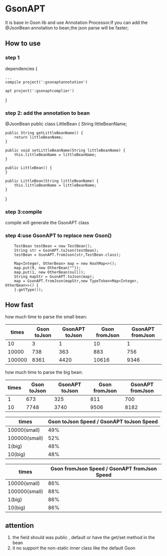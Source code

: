 # GsonAPT 
It is base in Gson lib and use Annotation Processor.If you can add the @JsonBean annotation to bean,the json parse will be faster;
## How to use
### step 1 

dependencies {

    ...
    compile project(':gsonaptannotation')
    
    apt project(':gsonaptcomplier')
    
}


### step 2: add the annotation to bean
@JsonBean
public class LittleBean {
    String littleBeanName;

    public String getLittleBeanName() {
        return littleBeanName;
    }

    public void setLittleBeanName(String littleBeanName) {
        this.littleBeanName = littleBeanName;
    }

    public LittleBean() {
    }

    public LittleBean(String littleBeanName) {
        this.littleBeanName = littleBeanName;
    }
}

### step 3:compile
compile will generate the GsonAPT class
### step 4:use GsonAPT to replace new Gson()
        TestBean testBean = new TestBean();
        String str = GsonAPT.toJson(testBean);
        testBean = GsonAPT.fromJson(str,TestBean.class);

        Map<Integer, OtherBean> map = new HashMap<>();
        map.put(9, new OtherBean(""));
        map.put(1, new OtherBean(null));
        String mapStr = GsonAPT.toJson(map);
        map = GsonAPT.fromJson(mapStr,new TypeToken<Map<Integer, OtherBean>>() {
        }.getType());
        
        
## How fast
how much time to parse the small bean:

 times | Gson toJson | GsonAPT toJson | Gson fromJson | GsonAPT fromJson
 ------|-------------|----------------|---------------|-----------------
 10    | 3           |   1            | 10            | 1  
 10000 | 738         | 363 | 883 | 756 
 100000 | 8361 | 4420 | 10616 | 9346 

how much time to parse the big bean:

 times | Gson toJson | GsonAPT toJson | Gson fromJson | GsonAPT fromJson
 ------|-------------|----------------|---------------|-----------------
 1 | 673 | 325 | 811 | 700
 10 | 7748 | 3740 | 9506 | 8182
  
 
 times |Gson toJson Speed / GsonAPT toJson Speed
 ------|-------------
 10000(small) | 49%       
 100000(small) | 52% 
 1(big) | 48% 
 10(big) | 48% 
 
 
 times |Gson fromJson Speed / GsonAPT fromJson Speed
 ------|-------------
 10000(small) | 86%       
 100000(small) | 88% 
 1(big) | 86% 
 10(big) | 86%    
## attention
1. the field should was public , default or have the get/set method in the bean 
2. it no support the non-static inner class like the default Gson


